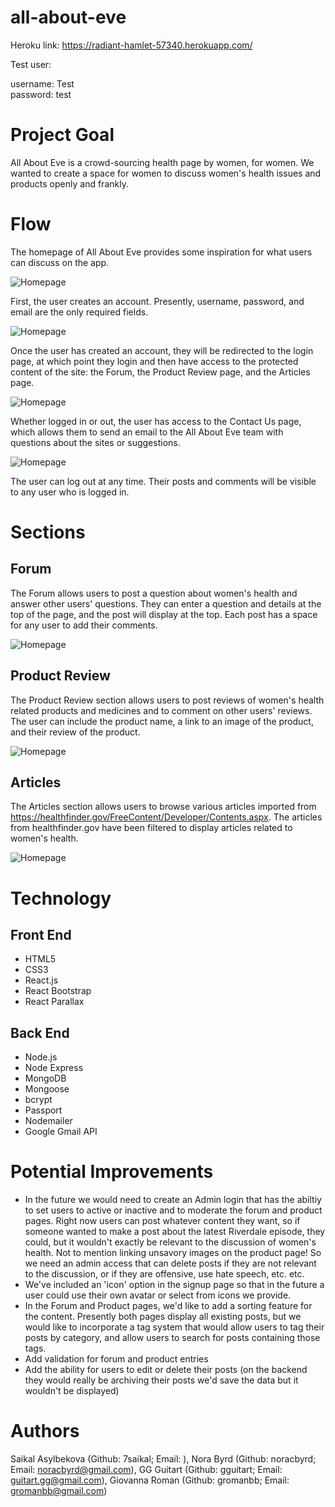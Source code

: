 # all-about-eve
Heroku link: https://radiant-hamlet-57340.herokuapp.com/

Test user:

username: Test
<br>
password: test

# Project Goal

All About Eve is a crowd-sourcing health page by women, for women. We wanted to create a space for women to discuss women's health issues and products openly and frankly. 

# Flow

The homepage of All About Eve provides some inspiration for what users can discuss on the app. 

![Homepage](client/public/readmescreenshot/home.png)

First, the user creates an account. Presently, username, password, and email are the only required fields.

![Homepage](client/public/readmescreenshot/signup.png)

Once the user has created an account, they will be redirected to the login page, at which point they login and then have access to the protected content of the site: the Forum, the Product Review page, and the Articles page.

![Homepage](client/public/readmescreenshot/login.png)

Whether logged in or out, the user has access to the Contact Us page, which allows them to send an email to the All About Eve team with questions about the sites or suggestions. 

![Homepage](client/public/readmescreenshot/contactus.png)

The user can log out at any time. Their posts and comments will be visible to any user who is logged in.

# Sections

## Forum

The Forum allows users to post a question about women's health and answer other users' questions. They can enter a question and details at the top of the page, and the post will display at the top. Each post has a space for any user to add their comments. 

![Homepage](client/public/readmescreenshot/forum.png)

## Product Review

The Product Review section allows users to post reviews of women's health related products and medicines and to comment on other users' reviews. The user can include the product name, a link to an image of the product, and their review of the product.

![Homepage](client/public/readmescreenshot/productreview.png)

## Articles

The Articles section allows users to browse various articles imported from https://healthfinder.gov/FreeContent/Developer/Contents.aspx. The articles from healthfinder.gov have been filtered to display articles related to women's health.

![Homepage](client/public/readmescreenshot/articles.png)

# Technology

## Front End
* HTML5
* CSS3
* React.js
* React Bootstrap
* React Parallax

## Back End

* Node.js
* Node Express
* MongoDB
* Mongoose
* bcrypt
* Passport
* Nodemailer
* Google Gmail API


# Potential Improvements
* In the future we would need to create an Admin login that has the abiltiy to set users to active or inactive and to moderate the forum and product pages. Right now users can post whatever content they want, so if someone wanted to make a post about the latest Riverdale episode, they could, but it wouldn't exactly be relevant to the discussion of women's health. Not to mention linking unsavory images on the product page! So we need an admin access that can delete posts if they are not relevant to the discussion, or if they are offensive, use hate speech, etc. etc. 
* We've included an 'icon' option in the signup page so that in the future a user could use their own avatar or select from icons we provide. 
* In the Forum and Product pages, we'd like to add a sorting feature for the content. Presently both pages display all existing posts, but we would like to incorporate a tag system that would allow users to tag their posts by category, and allow users to search for posts containing those tags.
* Add validation for forum and product entries
* Add the ability for users to edit or delete their posts (on the backend they would really be archiving their posts  we'd save the data but it wouldn't be displayed) 

# Authors
Saikal Asylbekova (Github: 7saikal; Email: ), Nora Byrd (Github: noracbyrd; Email: noracbyrd@gmail.com), GG Guitart (Github: gguitart; Email: guitart.gg@gmail.com), Giovanna Roman (Github: gromanbb; Email: gromanbb@gmail.com) 